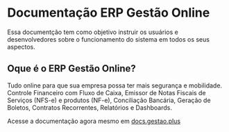 # Documentação ERP Gestão Online

Essa documentção tem como objetivo instruir os usuários e desenvolvedores sobre o funcionamento do sistema em todos os seus aspectos.

## Oque é o ERP Gestão Online?

Tudo online para que sua empresa possa ter mais segurança e mobilidade. Controle Financeiro com Fluxo de Caixa, Emissor de Notas Fiscais de Serviços \(NFS-e\) e produtos \(NF-e\), Conciliação Bancária, Geração de Boletos, Contratos Recorrentes, Relatórios e Dashboards.

Acesse a documentação agora mesmo em [docs.gestao.plus](https://docs.gestao.plus)

